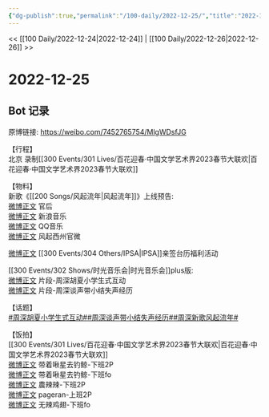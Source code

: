 ```yaml
---
{"dg-publish":true,"permalink":"/100-daily/2022-12-25/","title":"2022-12-25"}
---
```



<< [[100 Daily/2022-12-24\|2022-12-24]] | [[100 Daily/2022-12-26\|2022-12-26]] >>

# 2022-12-25

## Bot 记录

原博链接: https://weibo.com/7452765754/MlgWDsfJG

【行程】  
北京 录制[[300 Events/301 Lives/百花迎春·中国文学艺术界2023春节大联欢\|百花迎春·中国文学艺术界2023春节大联欢]]

【物料】  
新歌《[[200 Songs/风起流年\|风起流年]]》上线预告:  
[微博正文](https://m.weibo.cn/5248300719/4850635915401756) 官后  
[微博正文](https://m.weibo.cn/1266269835/4850624263096257) 新浪音乐  
[微博正文](https://m.weibo.cn/2169129705/4850631791351828) QQ音乐  
[微博正文](https://m.weibo.cn/7310781135/4850626758972891) 风起西州官微

[微博正文](https://m.weibo.cn/1851789841/4850531547220323) [[300 Events/304 Others/IPSA\|IPSA]]亲签台历福利活动

[[300 Events/302 Shows/时光音乐会\|时光音乐会]]plus版:  
[微博正文](https://m.weibo.cn/7703778879/4850533887645315) 片段-周深胡夏小学生式互动  
[微博正文](https://m.weibo.cn/7703778879/4850533649351802) 片段-周深谈声带小结失声经历

【话题】  
[#周深胡夏小学生式互动#](https://s.weibo.com/weibo?q=%23%E5%91%A8%E6%B7%B1%E8%83%A1%E5%A4%8F%E5%B0%8F%E5%AD%A6%E7%94%9F%E5%BC%8F%E4%BA%92%E5%8A%A8%23)[#周深谈声带小结失声经历#](https://s.weibo.com/weibo?q=%23%E5%91%A8%E6%B7%B1%E8%B0%88%E5%A3%B0%E5%B8%A6%E5%B0%8F%E7%BB%93%E5%A4%B1%E5%A3%B0%E7%BB%8F%E5%8E%86%23)[#周深新歌风起流年#](https://s.weibo.com/weibo?q=%23%E5%91%A8%E6%B7%B1%E6%96%B0%E6%AD%8C%E9%A3%8E%E8%B5%B7%E6%B5%81%E5%B9%B4%23)

【饭拍】  
[[300 Events/301 Lives/百花迎春·中国文学艺术界2023春节大联欢\|百花迎春·中国文学艺术界2023春节大联欢]]  
[微博正文](https://m.weibo.cn/3246571812/4850666915499955) 带着啾星去钓鲸-下班2P  
[微博正文](https://m.weibo.cn/3246571812/4850672800108595) 带着啾星去钓鲸-下班fo  
[微博正文](https://m.weibo.cn/7628792895/4850677475704996) 農辣辣-下班2P  
[微博正文](https://m.weibo.cn/7633014126/4850678776737638) pageran-上班2P  
[微博正文](https://m.weibo.cn/7495641082/4850682639419299) 无辣鸡翅-下班fo
